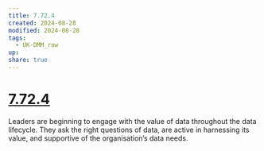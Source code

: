 ```yaml
---
title: 7.72.4
created: 2024-08-28
modified: 2024-08-28
tags:
  - UK-DMM_row
up: 
share: true
---
```

# [7.72.4](7.72.4.md)

Leaders are beginning to engage with the value of data throughout the data lifecycle. They ask the right questions of data, are active in harnessing its value, and supportive of the organisation’s data needs.
